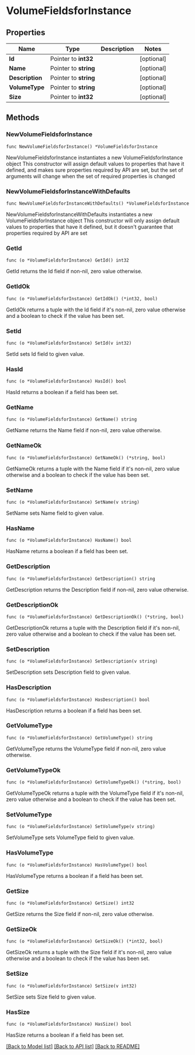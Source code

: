 # VolumeFieldsforInstance

## Properties

Name | Type | Description | Notes
------------ | ------------- | ------------- | -------------
**Id** | Pointer to **int32** |  | [optional] 
**Name** | Pointer to **string** |  | [optional] 
**Description** | Pointer to **string** |  | [optional] 
**VolumeType** | Pointer to **string** |  | [optional] 
**Size** | Pointer to **int32** |  | [optional] 

## Methods

### NewVolumeFieldsforInstance

`func NewVolumeFieldsforInstance() *VolumeFieldsforInstance`

NewVolumeFieldsforInstance instantiates a new VolumeFieldsforInstance object
This constructor will assign default values to properties that have it defined,
and makes sure properties required by API are set, but the set of arguments
will change when the set of required properties is changed

### NewVolumeFieldsforInstanceWithDefaults

`func NewVolumeFieldsforInstanceWithDefaults() *VolumeFieldsforInstance`

NewVolumeFieldsforInstanceWithDefaults instantiates a new VolumeFieldsforInstance object
This constructor will only assign default values to properties that have it defined,
but it doesn't guarantee that properties required by API are set

### GetId

`func (o *VolumeFieldsforInstance) GetId() int32`

GetId returns the Id field if non-nil, zero value otherwise.

### GetIdOk

`func (o *VolumeFieldsforInstance) GetIdOk() (*int32, bool)`

GetIdOk returns a tuple with the Id field if it's non-nil, zero value otherwise
and a boolean to check if the value has been set.

### SetId

`func (o *VolumeFieldsforInstance) SetId(v int32)`

SetId sets Id field to given value.

### HasId

`func (o *VolumeFieldsforInstance) HasId() bool`

HasId returns a boolean if a field has been set.

### GetName

`func (o *VolumeFieldsforInstance) GetName() string`

GetName returns the Name field if non-nil, zero value otherwise.

### GetNameOk

`func (o *VolumeFieldsforInstance) GetNameOk() (*string, bool)`

GetNameOk returns a tuple with the Name field if it's non-nil, zero value otherwise
and a boolean to check if the value has been set.

### SetName

`func (o *VolumeFieldsforInstance) SetName(v string)`

SetName sets Name field to given value.

### HasName

`func (o *VolumeFieldsforInstance) HasName() bool`

HasName returns a boolean if a field has been set.

### GetDescription

`func (o *VolumeFieldsforInstance) GetDescription() string`

GetDescription returns the Description field if non-nil, zero value otherwise.

### GetDescriptionOk

`func (o *VolumeFieldsforInstance) GetDescriptionOk() (*string, bool)`

GetDescriptionOk returns a tuple with the Description field if it's non-nil, zero value otherwise
and a boolean to check if the value has been set.

### SetDescription

`func (o *VolumeFieldsforInstance) SetDescription(v string)`

SetDescription sets Description field to given value.

### HasDescription

`func (o *VolumeFieldsforInstance) HasDescription() bool`

HasDescription returns a boolean if a field has been set.

### GetVolumeType

`func (o *VolumeFieldsforInstance) GetVolumeType() string`

GetVolumeType returns the VolumeType field if non-nil, zero value otherwise.

### GetVolumeTypeOk

`func (o *VolumeFieldsforInstance) GetVolumeTypeOk() (*string, bool)`

GetVolumeTypeOk returns a tuple with the VolumeType field if it's non-nil, zero value otherwise
and a boolean to check if the value has been set.

### SetVolumeType

`func (o *VolumeFieldsforInstance) SetVolumeType(v string)`

SetVolumeType sets VolumeType field to given value.

### HasVolumeType

`func (o *VolumeFieldsforInstance) HasVolumeType() bool`

HasVolumeType returns a boolean if a field has been set.

### GetSize

`func (o *VolumeFieldsforInstance) GetSize() int32`

GetSize returns the Size field if non-nil, zero value otherwise.

### GetSizeOk

`func (o *VolumeFieldsforInstance) GetSizeOk() (*int32, bool)`

GetSizeOk returns a tuple with the Size field if it's non-nil, zero value otherwise
and a boolean to check if the value has been set.

### SetSize

`func (o *VolumeFieldsforInstance) SetSize(v int32)`

SetSize sets Size field to given value.

### HasSize

`func (o *VolumeFieldsforInstance) HasSize() bool`

HasSize returns a boolean if a field has been set.


[[Back to Model list]](../README.md#documentation-for-models) [[Back to API list]](../README.md#documentation-for-api-endpoints) [[Back to README]](../README.md)


